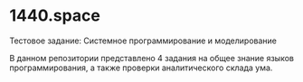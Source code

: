 # 1440.space

Тестовое задание: Системное программирование и моделирование

В данном репозитории представлено 4 задания на общее знание языков программирования, а также проверки аналитического склада ума.